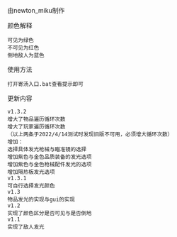 由newton_miku制作

颜色解释

```
可见为绿色
不可见为红色
倒地敌人为蓝色
```

使用方法

```
打开寄汤入口.bat查看提示即可
```

更新内容

```
v1.3.2
增大了物品遍历循环次数
增大了玩家遍历循环次数
（以上两条于2022/4/14测试时发现旧版不可用，必须增大循环次数）
增加：
选择具体发光枪械与瞄准镜的选择
增加紫色与金色品质装备的发光选项
增加紫色与金色枪械配件发光的选项
增加隔热板发光选项
v1.3.1
可自行选择发光颜色
v1.3
物品发光的实现与gui的实现
v1.2
实现了颜色区分是否可见与是否倒地
v1.1
实现了敌人发光
```

